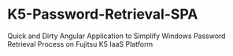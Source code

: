 # K5-Password-Retrieval-SPA
Quick and Dirty Angular Application to Simplify Windows Password Retrieval Process on Fujitsu K5 IaaS Platform
